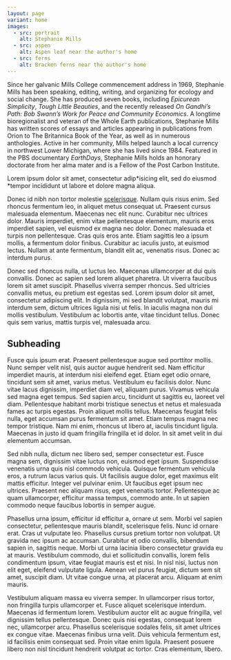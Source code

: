 ```yaml
---
layout: page
variant: home
images:
  - src: portrait
    alt: Stephanie Mills
  - src: aspen
    alt: Aspen leaf near the author's home
  - src: ferns
    alt: Bracken ferns near the author's home
---
```


Since her galvanic Mills College commencement address in 1969, Stephanie Mills has been speaking, editing, writing, and organizing for ecology and social change. She has produced seven books, including *Epicurean Simplicity*, *Tough Little Beauties*, and the recently released *On Gandhi’s Path: Bob Swann’s Work for Peace and Community Economics*. A longtime bioregionalist and veteran of the Whole Earth publications, Stephanie Mills has written scores of essays and articles appearing in publications from Orion to The Britannica Book of the Year, as well as in numerous anthologies. Active in her community, Mills helped launch a local currency in northwest Lower Michigan, where she has lived since 1984. Featured in the PBS documentary *EarthDays*, Stephanie Mills holds an honorary doctorate from her alma mater and is a Fellow of the Post Carbon Institute.

Lorem ipsum dolor sit amet, consectetur adip*isicing elit, sed do eiusmod *tempor incididunt ut labore et dolore magna aliqua.

Donec id nibh non tortor molestie [scelerisque](/). Nullam quis risus enim. Sed rhoncus fermentum leo, in aliquet metus consequat ut. Praesent cursus malesuada elementum. Maecenas nec elit nunc. Curabitur nec ultrices dolor. Mauris imperdiet, enim vitae pellentesque elementum, mauris eros imperdiet sapien, vel euismod ex magna nec dolor. Donec malesuada et turpis non pellentesque. Cras quis eros ante. Etiam sagittis leo a ipsum mollis, a fermentum dolor finibus. Curabitur ac iaculis justo, at euismod lectus. Nullam at ante fermentum, blandit elit ac, venenatis risus. Donec ac interdum purus.

Donec sed rhoncus nulla, ut luctus leo. Maecenas ullamcorper at dui quis convallis. Donec ac sapien sed lorem aliquet pharetra. Ut viverra faucibus lorem sit amet suscipit. Phasellus viverra semper rhoncus. Sed ultricies convallis metus, eu pretium est egestas sed. Lorem ipsum dolor sit amet, consectetur adipiscing elit. In dignissim, mi sed blandit volutpat, mauris mi interdum sem, dictum ultrices ligula nisi ut felis. In iaculis magna non dui mollis vestibulum. Vestibulum ac lobortis ante, vitae tincidunt tellus. Donec quis sem varius, mattis turpis vel, malesuada arcu.

## Subheading
Fusce quis ipsum erat. Praesent pellentesque augue sed porttitor mollis. Nunc semper velit nisl, quis auctor augue hendrerit sed. Nam efficitur imperdiet mauris, at interdum nisi eleifend eget. Etiam eget odio ornare, tincidunt sem sit amet, varius metus. Vestibulum eu facilisis dolor. Nunc vitae lacus dignissim, imperdiet diam vel, aliquam purus. Vivamus vehicula sed magna eget tempus. Sed sapien arcu, tincidunt ut sagittis eu, laoreet vel diam. Pellentesque habitant morbi tristique senectus et netus et malesuada fames ac turpis egestas. Proin aliquet mollis tellus. Maecenas feugiat felis nulla, eget accumsan purus fermentum sit amet. Etiam tempus magna nec tempor tristique. Nam mi enim, rhoncus ut libero at, iaculis tincidunt ligula. Maecenas in justo id quam fringilla fringilla et id dolor. In sit amet velit in dui elementum accumsan.

Sed nibh nulla, dictum nec libero sed, semper consectetur est. Fusce magna sem, dignissim vitae luctus non, euismod eget ipsum. Suspendisse venenatis urna quis nisl commodo vehicula. Quisque fermentum vehicula eros, a rutrum lacus varius quis. Ut facilisis augue dolor, eget maximus elit mattis efficitur. Integer vel pulvinar enim. Ut faucibus eget ipsum nec ultrices. Praesent nec aliquam risus, eget venenatis tortor. Pellentesque ac quam ullamcorper, efficitur massa tempus, commodo ante. In ut sapien commodo neque faucibus lobortis in semper augue.

Phasellus urna ipsum, efficitur id efficitur a, ornare ut sem. Morbi vel sapien consectetur, pellentesque mauris blandit, scelerisque felis. Nunc id ornare erat. Cras ut vulputate leo. Phasellus cursus pretium tortor non volutpat. Ut gravida nec ipsum ac accumsan. Curabitur et odio convallis, bibendum sapien in, sagittis neque. Morbi ut urna lacinia libero consectetur gravida eu at mauris. Vestibulum commodo, dui et sollicitudin convallis, lorem felis condimentum ipsum, vitae feugiat mauris est et nisi. In nisl nisi, luctus non elit eget, eleifend vulputate ligula. Aenean vel purus feugiat, dictum sem sit amet, suscipit diam. Ut vitae congue urna, at placerat arcu. Aliquam at enim mauris.

Vestibulum aliquam massa eu viverra semper. In ullamcorper risus tortor, non fringilla turpis ullamcorper et. Fusce aliquet scelerisque interdum. Maecenas id fermentum lorem. Vestibulum auctor elit ac augue fringilla, vel dignissim tellus pellentesque. Donec quis nisi egestas, consequat lorem nec, ullamcorper arcu. Phasellus scelerisque sodales felis, sit amet ultrices ex congue vitae. Maecenas finibus urna velit. Duis vehicula fermentum est, id facilisis enim consequat sed. Proin vitae enim ligula. Praesent posuere libero non nisl tincidunt hendrerit volutpat ac tortor. Cras elementum, libero. 

